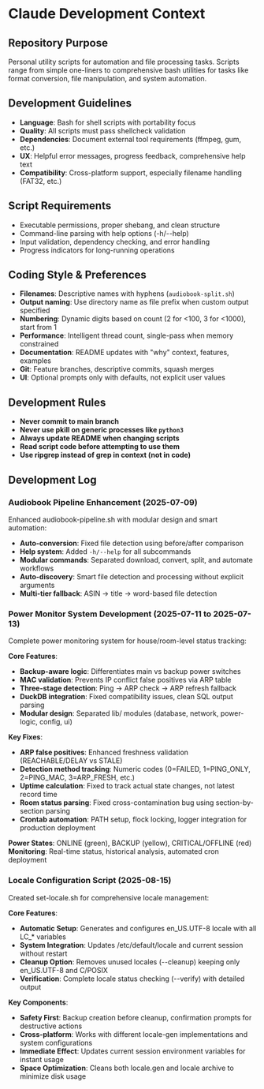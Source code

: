 # Claude Development Context

## Repository Purpose
Personal utility scripts for automation and file processing tasks. Scripts range from simple one-liners to comprehensive bash utilities for tasks like format conversion, file manipulation, and system automation.

## Development Guidelines
- **Language**: Bash for shell scripts with portability focus
- **Quality**: All scripts must pass shellcheck validation
- **Dependencies**: Document external tool requirements (ffmpeg, gum, etc.)
- **UX**: Helpful error messages, progress feedback, comprehensive help text
- **Compatibility**: Cross-platform support, especially filename handling (FAT32, etc.)

## Script Requirements
- Executable permissions, proper shebang, and clean structure
- Command-line parsing with help options (-h/--help)
- Input validation, dependency checking, and error handling
- Progress indicators for long-running operations

## Coding Style & Preferences
- **Filenames**: Descriptive names with hyphens (`audiobook-split.sh`)
- **Output naming**: Use directory name as file prefix when custom output specified
- **Numbering**: Dynamic digits based on count (2 for <100, 3 for <1000), start from 1
- **Performance**: Intelligent thread count, single-pass when memory constrained
- **Documentation**: README updates with "why" context, features, examples
- **Git**: Feature branches, descriptive commits, squash merges
- **UI**: Optional prompts only with defaults, not explicit user values

## Development Rules
- **Never commit to main branch**
- **Never use pkill on generic processes like `python3`**
- **Always update README when changing scripts**
- **Read script code before attempting to use them**
- **Use ripgrep instead of grep in context (not in code)**

## Development Log

### Audiobook Pipeline Enhancement (2025-07-09)
Enhanced audiobook-pipeline.sh with modular design and smart automation:
- **Auto-conversion**: Fixed file detection using before/after comparison
- **Help system**: Added `-h/--help` for all subcommands
- **Modular commands**: Separated download, convert, split, and automate workflows
- **Auto-discovery**: Smart file detection and processing without explicit arguments
- **Multi-tier fallback**: ASIN → title → word-based file detection

### Power Monitor System Development (2025-07-11 to 2025-07-13)
Complete power monitoring system for house/room-level status tracking:

**Core Features**:
- **Backup-aware logic**: Differentiates main vs backup power switches
- **MAC validation**: Prevents IP conflict false positives via ARP table
- **Three-stage detection**: Ping → ARP check → ARP refresh fallback
- **DuckDB integration**: Fixed compatibility issues, clean SQL output parsing
- **Modular design**: Separated lib/ modules (database, network, power-logic, config, ui)

**Key Fixes**:
- **ARP false positives**: Enhanced freshness validation (REACHABLE/DELAY vs STALE)
- **Detection method tracking**: Numeric codes (0=FAILED, 1=PING_ONLY, 2=PING_MAC, 3=ARP_FRESH, etc.)
- **Uptime calculation**: Fixed to track actual state changes, not latest record time
- **Room status parsing**: Fixed cross-contamination bug using section-by-section parsing
- **Crontab automation**: PATH setup, flock locking, logger integration for production deployment

**Power States**: ONLINE (green), BACKUP (yellow), CRITICAL/OFFLINE (red)
**Monitoring**: Real-time status, historical analysis, automated cron deployment

### Locale Configuration Script (2025-08-15)
Created set-locale.sh for comprehensive locale management:

**Core Features**:
- **Automatic Setup**: Generates and configures en_US.UTF-8 locale with all LC_* variables
- **System Integration**: Updates /etc/default/locale and current session without restart
- **Cleanup Option**: Removes unused locales (--cleanup) keeping only en_US.UTF-8 and C/POSIX
- **Verification**: Complete locale status checking (--verify) with detailed output

**Key Components**:
- **Safety First**: Backup creation before cleanup, confirmation prompts for destructive actions
- **Cross-platform**: Works with different locale-gen implementations and system configurations
- **Immediate Effect**: Updates current session environment variables for instant usage
- **Space Optimization**: Cleans both locale.gen and locale archive to minimize disk usage




